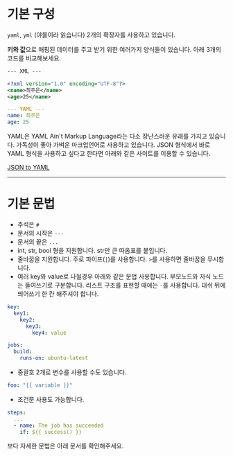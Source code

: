 # 기본 구성

`yaml`, `yml` (야믈이라 읽습니다) 2개의 확장자를 사용하고 있습니다.

**키와 값**으로 매핑된 데이터를 주고 받기 위한 여러가지 양식들이 있습니다. 아래 3개의 코드를 비교해보세요.

```xml
--- XML ---

<?xml version="1.0" encoding="UTF-8"?>
<name>최주은</name>
<age>25</name>
```

```yaml
--- YAML ---
name: 최주은
age: 25
```

YAML은 YAML Ain't Markup Language라는 다소 장난스러운 유래를 가지고 있습니다. 가독성이 좋아 가벼운 마크업언어로 사용하고 있습니다. JSON 형식에서 바로 YAML 형식을 사용하고 싶다고 한다면 아래와 같은 사이트를 이용할 수 있습니다.

[JSON to YAML](https://www.json2yaml.com/)

---

# 기본 문법

- 주석은 `#`
- 문서의 시작은 `---`
- 문서의 끝은 `...`
- int, str, bool 형을 지원합니다. str만 큰 따옴표를 붙입니다.
- 줄바꿈을 지원합니다. 주로 파이프(`|`)를 사용합니다. `>`를 사용하면 줄바꿈을 무시합니다.
- 여러 key와 value로 나뉠경우 아래와 같은 문법 사용합니다. 부모노드와 자식 노드는 들여쓰기로 구분합니다. 리스트 구조를 표현할 때에는 `-`를 사용합니다. 대쉬 뒤에 띄어쓰기 한 칸 해주셔야 합니다.

```yaml
key: 
  key1:
    key2:
      key3:
        key4: value
```

```yaml
jobs:
  build:
    runs-on: ubuntu-latest
```

- 중괄호 2개로 변수를 사용할 수도 있습니다.

```yaml
foo: "{{ variable }}"
```

- 조건문 사용도 가능합니다.

```yaml
steps:
  ...
  - name: The job has succeeded
    if: ${{ success() }}
```

보다 자세한 문법은 아래 문서를 확인해주세요.

[](https://docs.github.com/en/actions/reference/context-and-expression-syntax-for-github-actions)
